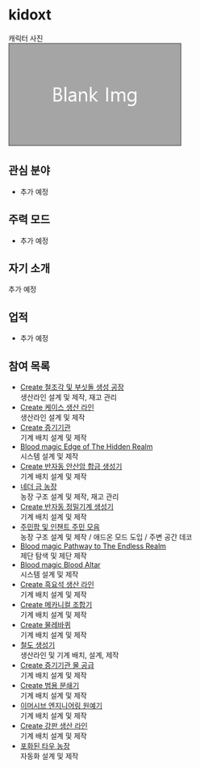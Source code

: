 # kidoxt

캐릭터 사진  
![캐릭터](../../asset/blank_img.jpg)

## 관심 분야

- 추가 예정

## 주력 모드

- 추가 예정

## 자기 소개

추가 예정

## 업적

- 추가 예정

## 참여 목록

<!-- player_desc_dest_open -->
- [Create 철조각 및 부싯돌 생성 공장](../systems/create_iron_flint_steal_factory.md)  
생산라인 설계 및 제작, 재고 관리
- [Create 케이스 생산 라인](../systems/create_case_line.md)  
생산라인 설계 및 제작
- [Create 증기기관](../systems/create_steam_engine.md)  
기계 배치 설계 및 제작
- [Blood magic Edge of The Hidden Realm](../systems/bl_edge_of_the_hidden_realm.md)  
시스템 설계 및 제작
- [Create 반자동 안산암 합금 생성기](../systems/create_semiauto_andesite_alloy_maker.md)  
기계 배치 설계 및 제작
- [네더 금 농장](../systems/nether_gold_farm.md)  
농장 구조 설계 및 제작, 재고 관리
- [Create 반자동 정밀기계 생성기](../systems/create_semiauto_refinedmachine_generator.md)  
기계 배치 설계 및 제작
- [주민팜 및 인챈트 주민 모음](../systems/viliager_farm.md)  
농장 구조 설계 및 제작 / 애드온 모드 도입 / 주변 공간 데코
- [Blood magic Pathway to The Endless Realm](../systems/bl_pathway_to_the_endless_realm.md)  
제단 탐색 및 제단 제작
- [Blood magic Blood Altar](../systems/bl_blood_alter.md)  
시스템 설계 및 제작
- [Create 흑요석 생산 라인](../systems/create_obsidian_line.md)  
기계 배치 설계 및 제작
- [Create 메카니컬 조합기](../systems/create_mechanical_crafter.md)  
기계 배치 설계 및 제작
- [Create 물레바퀴](../systems/create_waterwheel.md)  
기계 배치 설계 및 제작
- [철도 생성기](../systems/rail_generator.md)  
생산라인 및 기계 배치, 설계, 제작
- [Create 증기기관 물 공급](../systems/create_water_supply.md)  
기계 배치 설계 및 제작
- [Create 범용 분쇄기](../systems/create_universial_crusher.md)  
기계 배치 설계 및 제작
- [이머시브 엔지니어링 원예기](../systems/ie_garden_clothe.md)  
기계 배치 설계 및 제작
- [Create 강판 생산 라인](../systems/create_plate_line.md)  
기계 배치 설계 및 제작
- [포화된 타우 농장](../systems/saturated_tau_farm.md)  
자동화 설계 및 제작
<!-- player_desc_dest_close -->